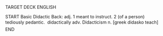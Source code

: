 TARGET DECK
ENGLISH

START
Basic
Didactic
Back: adj. 1 meant to instruct. 2 (of a person) tediously pedantic.  didactically adv. Didacticism n. [greek didasko teach]
END
